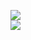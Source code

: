[![](https://img.shields.io/badge/Made%20With-Github%20Spray-lightgrey.svg?style=for-the-badge&logo=github)](https://github.com/Annihil/github-spray#2372)  
[![](https://i.imgur.com/2DrTn0Z.gif)](https://github.com/Annihil/github-spray)